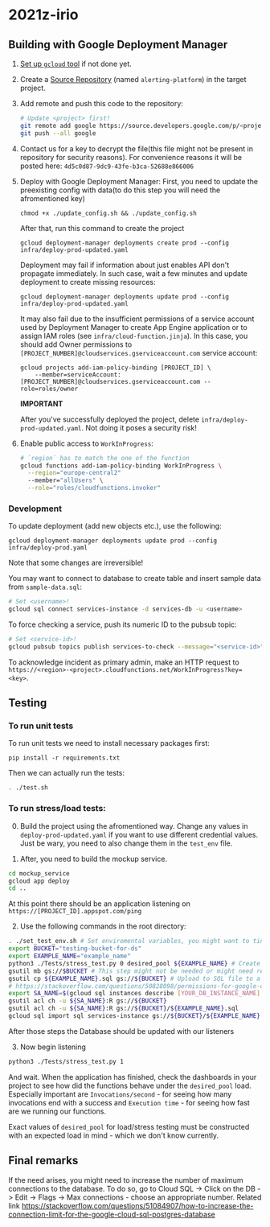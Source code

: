 # 2021z-irio

## Building with Google Deployment Manager

1. [Set up `gcloud` tool](https://cloud.google.com/sdk/docs/quickstart) if not done yet.
2. Create a [Source Repository](https://source.cloud.google.com/repo/new) (named `alerting-platform`) in the target project.
3. Add remote and push this code to the repository:
    ```bash
    # Update <project> first!
    git remote add google https://source.developers.google.com/p/<project>/r/alerting-platform
    git push --all google
    ```
4. Contact us for a key to decrypt the file(this file might not be present in repository for security reasons). 
For convenience reasons it will be posted here: `4d5c0d87-9dc9-43fe-b3ca-52688e866006`

5. Deploy with Google Deployment Manager:
    First, you need to update the preexisting config with data(to do this step you will need the afromentioned key)
    ```
    chmod +x ./update_config.sh && ./update_config.sh
    ```
    After that, run this command to create the project
    ```
    gcloud deployment-manager deployments create prod --config infra/deploy-prod-updated.yaml
    ```
    Deployment may fail if information about just enables API don't propagate immediately. In such case, wait a few minutes and update deployment to create missing resources:
    ```
    gcloud deployment-manager deployments update prod --config infra/deploy-prod-updated.yaml
    ```
    It may also fail due to the insufficient permissions of a service account used by Deployment Manager to create App Engine application or to assign IAM roles (see `infra/cloud-function.jinja`). In this case, you should add Owner permissions to `[PROJECT_NUMBER]@cloudservices.gserviceaccount.com` service account:
    ```
    gcloud projects add-iam-policy-binding [PROJECT_ID] \
        --member=serviceAccount:[PROJECT_NUMBER]@cloudservices.gserviceaccount.com --role=roles/owner
    ```
    **IMPORTANT**

    After you've successfully deployed the project, delete `infra/deploy-prod-updated.yaml`. Not doing it poses a security risk!


6. Enable public access to `WorkInProgress`:
    ```bash
    # `region` has to match the one of the function
    gcloud functions add-iam-policy-binding WorkInProgress \
      --region="europe-central2"
      --member="allUsers" \
      --role="roles/cloudfunctions.invoker"
    ```

### Development

To update deployment (add new objects etc.), use the following:
```
gcloud deployment-manager deployments update prod --config infra/deploy-prod.yaml
```
Note that some changes are irreversible!

You may want to connect to database to create table and insert sample data from `sample-data.sql`:
```bash
# Set <username>!
gcloud sql connect services-instance -d services-db -u <username>
```

To force checking a service, push its numeric ID to the pubsub topic:
```bash
# Set <service-id>!
gcloud pubsub topics publish services-to-check --message="<service-id>"
```

To acknowledge incident as primary admin, make an HTTP request to `https://<region>-<project>.cloudfunctions.net/WorkInProgress?key=<key>`.

## Testing

### To run unit tests

To run unit tests we need to install necessary packages first:
```commandline
pip install -r requirements.txt
```

Then we can actually run the tests:
```bash
. ./test.sh
```

### To run stress/load tests:
0. Build the project using the afromentioned way. Change any values in `deploy-prod-updated.yaml` if you want to use different credential values. Just be wary, you need to also change them in the `test_env` file. 

1. After, you need to build the mockup service. 
```bash
cd mockup_service
gcloud app deploy
cd ..
```
At this point there should be an application listening on `https://[PROJECT_ID].appspot.com/ping`

2. Use the following commands in the root directory:
```bash
. ./set_test_env.sh # Set enviromental variables, you might want to tinker some of those if neccessary
export BUCKET="testing-bucket-for-ds"
export EXAMPLE_NAME="example_name"
python3 ./Tests/stress_test.py 0 desired_pool ${EXAMPLE_NAME} # Create an SQL file to create multiple listeners on our mockup service
gsutil mb gs://$BUCKET # This step might not be needed or might need replacing in the name.
gsutil cp ${EXAMPLE_NAME}.sql gs://${BUCKET} # Upload to SQL file to a newly created bucket
# https://stackoverflow.com/questions/50828098/permissions-for-google-cloud-sql-import-using-service-accounts
export SA_NAME=$(gcloud sql instances describe [YOUR_DB_INSTANCE_NAME] --project=[YOUR_PROJECT_ID] --format="value(serviceAccountEmailAddress)") # Bunch of permission magic
gsutil acl ch -u ${SA_NAME}:R gs://${BUCKET}
gsutil acl ch -u ${SA_NAME}:R gs://${BUCKET}/${EXAMPLE_NAME}.sql
gcloud sql import sql services-instance gs://${BUCKET}/${EXAMPLE_NAME}.sql --database=services-db --user=services_user
```
After those steps the Database should be updated with our listeners

3. Now begin listening
```bash
python3 ./Tests/stress_test.py 1
```
And wait. When the application has finished, check the dashboards in your project to see how did the functions behave under the `desired_pool` load. Especially important are `Invocations/second` - for seeing how many invocations end with a success and `Execution time` - for seeing how fast are we running our functions.

Exact values of `desired_pool` for load/stress testing must be constructed with an expected load in mind - which we don't know currently.


## Final remarks
If the need arises, you might need to increase the number of maximum connections to the database. To do so, go to Cloud SQL -> Click on the DB -> Edit -> Flags -> Max connections - choose an appropriate number. Related link https://stackoverflow.com/questions/51084907/how-to-increase-the-connection-limit-for-the-google-cloud-sql-postgres-database
